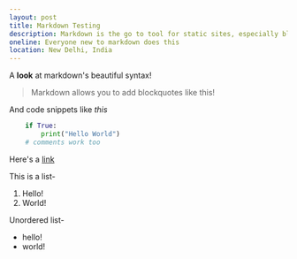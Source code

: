 ```yaml
---
layout: post
title: Markdown Testing
description: Markdown is the go to tool for static sites, especially blogs, where its syntax, which comes naturally, is a delight for beginners. In this blog post, I check out some of the most commonly used features of markdown.
oneline: Everyone new to markdown does this
location: New Delhi, India
---
```


A **look** at markdown's beautiful syntax!

> Markdown allows you to add blockquotes like this!

And code snippets like _this_

```python
    if True:
        print("Hello World")
    # comments work too
```

Here's a [link](https://www.achintyajha.in)

This is a list-

1. Hello!
2. World!

Unordered list-

- hello!
- world!
